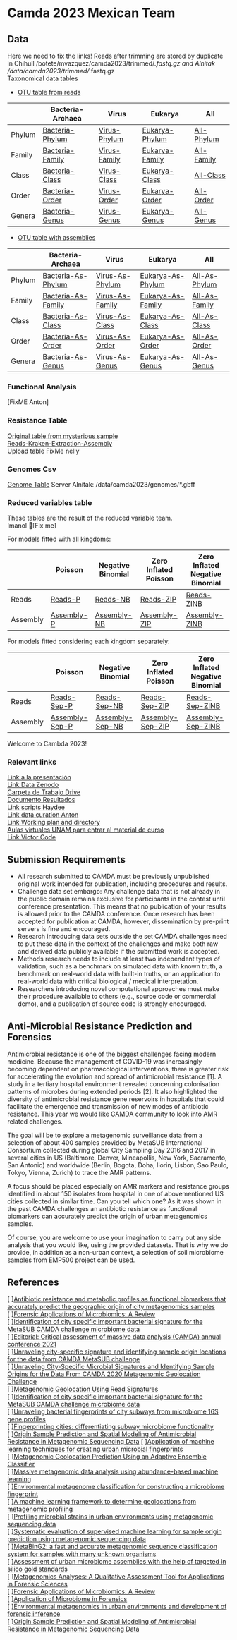 # Camda 2023 Mexican Team

## Data 
Here we need to fix the links! 
Reads after trimming are stored by duplicate in Chihuil /botete/mvazquez/camda2023/trimmed/*.fastq.gz and Alnitak /data/camda2023/trimmed/*.fastq.gz  
Taxonomical data tables  
- [OTU table from reads](https://github.com/ccm-bioinfo/cambda2023/blob/main/preprocessing/taxonomy/read-biom.tsv.gz)
  
|   |Bacteria-Archaea | Virus   | Eukarya  | All   |  
|---|---|---|---|---|  
|Phylum   | [Bacteria-Phylum](./Variable_Selection/data/reads/readsAB_count__Phylum.csv)  | [Virus-Phylum](./Variable_Selection/data/reads/readsViruses_count__Phylum.csv)   | [Eukarya-Phylum](./Variable_Selection/data/reads/readsEukarya_count__Phylum.csv)  | [All-Phylum](./Variable_Selection/data/reads/reads_count__Phylum.csv)   |   
|Family   | [Bacteria-Family](./Variable_Selection/data/reads/readsAB_count__Family.csv)  | [Virus-Family](./Variable_Selection/data/reads/readsViruses_count__Family.csv)   | [Eukarya-Family](./Variable_Selection/data/reads/readsEukarya_count__Family.csv)  | [All-Family](./Variable_Selection/data/reads/reads_count__Family.csv)   |   
|Class   | [Bacteria-Class](./Variable_Selection/data/reads/readsAB_count__Class.csv)  | [Virus-Class](./Variable_Selection/data/reads/readsViruses_count__Class.csv)   | [Eukarya-Class](./Variable_Selection/data/reads/readsEukarya_count__Class.csv)  | [All-Class](./Variable_Selection/data/reads/reads_count__Class.csv)   |   
|Order   | [Bacteria-Order](./Variable_Selection/data/reads/readsAB_count__Order.csv)  | [Virus-Order](./Variable_Selection/data/reads/readsViruses_count__Order.csv)   | [Eukarya-Order](./Variable_Selection/data/reads/readsEukarya_count__Order.csv)  | [All-Order](./Variable_Selection/data/reads/reads_count__Order.csv)   |   
|Genera   | [Bacteria-Genus](./Variable_Selection/data/reads/readsAB_count__Genus.csv)  | [Virus-Genus](./Variable_Selection/data/reads/readsViruses_count__Genus.csv)   | [Eukarya-Genus](./Variable_Selection/data/reads/readsEukarya_count__Genus.csv)  | [All-Genus](./Variable_Selection/data/reads/reads_count__Genus.csv)   |   

- [OTU table with assemblies](https://github.com/ccm-bioinfo/cambda2023/blob/main/preprocessing/taxonomy/assembly-biom.tsv.gz)  
  
|   |Bacteria-Archaea | Virus   | Eukarya  | All   |  
|---|---|---|---|---|  
|Phylum   | [Bacteria-As-Phylum](./Variable_Selection/data/assembly/assemblyAB_count__Phylum.csv)  | [Virus-As-Phylum](./Variable_Selection/data/assembly/assemblyViruses_count__Phylum.csv)   | [Eukarya-As-Phylum](./Variable_Selection/data/assembly/assemblyEukarya_count__Phylum.csv)  | [All-As-Phylum](./Variable_Selection/data/assembly/assembly_count__Phylum.csv)   |   
|Family   | [Bacteria-As-Family](./Variable_Selection/data/assembly/assemblyAB_count__Family.csv)  | [Virus-As-Family](./Variable_Selection/data/assembly/assemblyViruses_count__Family.csv)   | [Eukarya-As-Family](./Variable_Selection/data/assembly/assemblyEukarya_count__Family.csv)  | [All-As-Family](./Variable_Selection/data/assembly/assembly_count__Family.csv)   |   
|Class   | [Bacteria-As-Class](./Variable_Selection/data/assembly/assemblyAB_count__Class.csv)  | [Virus-As-Class](./Variable_Selection/data/assembly/assemblyViruses_count__Class.csv)   | [Eukarya-As-Class](./Variable_Selection/data/assembly/assemblyEukarya_count__Class.csv)  | [All-As-Class](./Variable_Selection/data/assembly/assembly_count__Class.csv)   |   
|Order   | [Bacteria-As-Order](./Variable_Selection/data/assembly/assemblyAB_count__Order.csv)  | [Virus-As-Order](./Variable_Selection/data/assembly/assemblyViruses_count__Order.csv)   | [Eukarya-As-Order](./Variable_Selection/data/assembly/assemblyEukarya_count__Order.csv)  | [All-As-Order](./Variable_Selection/data/assembly/assembly_count__Order.csv)   |   
|Genera   | [Bacteria-As-Genus](./Variable_Selection/data/assembly/assemblyAB_count__Genus.csv)  | [Virus-As-Genus](./Variable_Selection/data/assembly/assemblyViruses_count__Genus.csv)   | [Eukarya-As-Genus](./Variable_Selection/data/assembly/assemblyEukarya_count__Genus.csv)  | [All-As-Genus](./Variable_Selection/data/assembly/assembly_count__Genus.csv)   |   

### Functional Analysis
[FixME Anton]   

### Resistance Table   
[Original table from mysterious sample](https://raw.githubusercontent.com/ccm-bioinfo/cambda2023/main/preprocessing/amr_patterns.tsv)  
[Reads-Kraken-Extraction-Assembly]()    
Upload table  FixMe nelly

### Genomes Csv
[Genome Table](https://github.com/ccm-bioinfo/cambda2023/blob/main/genome-metadata.csv)
Server Alnitak: /data/camda2023/genomes/*.gbff

### Reduced variables table 
These tables are the result of the reduced variable team.  
Imanol 👀[Fix me]

For models fitted with all kingdoms:

|    | Poisson | Negative Binomial | Zero Inflated Poisson | Zero Inflated Negative Binomial |
|---|---|---|---|---|
|Reads | [Reads-P](./Variable_Selection/selected_variables_results/integrated_tables/reads__p_integrated.csv) | [Reads-NB](./Variable_Selection/selected_variables_results/integrated_tables/reads__nb_integrated.csv) | [Reads-ZIP](./Variable_Selection/selected_variables_results/integrated_tables/reads__zip_integrated.csv) | [Reads-ZINB](./Variable_Selection/selected_variables_results/integrated_tables/reads__zinb_integrated.csv) |
|Assembly | [Assembly-P](./Variable_Selection/selected_variables_results/integrated_tables/assembly__p_integrated.csv) | [Assembly-NB](./Variable_Selection/selected_variables_results/integrated_tables/assembly__nb_integrated.csv) | [Assembly-ZIP](./Variable_Selection/selected_variables_results/integrated_tables/assembly__zip_integrated.csv) | [Assembly-ZINB]() |

For models fitted considering each kingdom separately:

|    | Poisson | Negative Binomial | Zero Inflated Poisson | Zero Inflated Negative Binomial |
|---|---|---|---|---|
|Reads | [Reads-Sep-P]() | [Reads-Sep-NB]() | [Reads-Sep-ZIP]() | [Reads-Sep-ZINB]() |
|Assembly | [Assembly-Sep-P]() | [Assembly-Sep-NB]() | [Assembly-Sep-ZIP]() | [Assembly-Sep-ZINB]() |

Welcome to Cambda 2023! 
### Relevant links
[Link a la presentación](https://docs.google.com/presentation/d/1AM7f3khAGLN8pXDnDs9BOYrUh56jCmPwoc2MRLTkfgg/edit#slide=id.g24bcac0919d_0_1109)  
[Link Data Zenodo](https://zenodo.org/record/8003231)    
[Carpeta de Trabajo Drive](https://drive.google.com/drive/folders/1vGOGMFTnl7k6A9n99KvYtZNmdANQCGOG?usp=drive_link)  
[Documento Resultados](https://docs.google.com/document/d/15g4cXKPa0Vthr3SUdVO-0EDLhMhDyhp3ZDhNoX7_8I8/edit)  
[Link scripts Haydee ](https://github.com/HaydeePeruyero/CAMDA2023/blob/main/script.R)   
[Link data curation Anton](https://github.com/aapashkov/camda2023)    
[Link Working plan and directory ](https://docs.google.com/document/d/1EU4fH89YuOGa69FY7ZQnr-qhI2kPKHqEZBd-WUE5mvg/edit#)  
[Aulas virtuales UNAM para entrar al material de curso ](https://aulas-virtuales.cuaieed.unam.mx/)   
[Link Victor Code]()   




## Submission Requirements


- All research submitted to CAMDA must be previously unpublished original work intended for publication, including procedures and results.
- Challenge data set embargo: Any challenge data that is not already in the public domain remains exclusive for participants in the contest until conference presentation. This means that no publication of your results is allowed prior to the CAMDA conference. Once research has been accepted for publication at CAMDA, however, dissemination by pre-print servers is fine and encouraged.
- Research introducing data sets outside the set CAMDA challenges need to put these data in the context of the challenges and make both raw and derived data publicly available if the submitted work is accepted.
- Methods research needs to include at least two independent types of validation, such as a benchmark on simulated data with known truth, a benchmark on real-world data with built-in truths, or an application to real-world data with critical biological / medical interpretation.
- Researchers introducing novel computational approaches must make their procedure available to others (e.g., source code or commercial demo), and a publication of source code is strongly encouraged.


## Anti-Microbial Resistance Prediction and Forensics
Antimicrobial resistance is one of the biggest challenges facing modern medicine. Because the management of COVID-19 was increasingly becoming dependent on pharmacological interventions, there is greater risk for accelerating the evolution and spread of antimicrobial resistance [1]. A study in a tertiary hospital environment revealed concerning colonisation patterns of microbes during extended periods [2]. It also highlighted the diversity of antimicrobial resistance gene reservoirs in hospitals that could facilitate the emergence and transmission of new modes of antibiotic resistance. This year we would like CAMDA community to look into AMR related challenges.

The goal will be to explore a metagenomic surveillance data from a selection of about 400 samples provided by MetaSUB International Consortium collected during global City Sampling Day 2016 and 2017 in several cities in US (Baltimore, Denver, Mineapollis, New York, Sacramento, San Antonio) and worldwide (Berlin, Bogota, Doha, Ilorin, Lisbon, Sao Paulo, Tokyo, Vienna, Zurich) to trace the AMR patterns.

A focus should be placed especially on AMR markers and resistance groups identified in about 150 isolates from hospital in one of abovementioned US cities collected in similar time. Can you tell which one?
As it was shown in the past CAMDA challenges an antibiotic resistance as functional biomarkers can accurately predict the origin of urban metagenomics samples.

Of course, you are welcome to use your imagination to carry out any side analysis that you would like, using the provided datasets. That is why we do provide, in addition as a non-urban context, a selection of soil microbiome samples from EMP500 project can be used.

## References  
[ ][Antibiotic resistance and metabolic profiles as functional biomarkers that accurately predict the geographic origin of city metagenomics samples
](https://biologydirect.biomedcentral.com/articles/10.1186/s13062-019-0246-9)  
[ ][Forensic Applications of Microbiomics: A Review](https://www.frontiersin.org/articles/10.3389/fmicb.2020.608101/full)  
[ ][Identification of city specific important bacterial signature for the MetaSUB CAMDA challenge microbiome data](https://link.springer.com/article/10.1186/s13062-019-0243-z)    
[ ][Editorial: Critical assessment of massive data analysis (CAMDA) annual conference 2021](https://www.frontiersin.org/articles/10.3389/fgene.2023.1154398/full)     
[ ][Unraveling city-specific signature and identifying sample origin locations for the data from CAMDA MetaSUB challenge](https://www.ncbi.nlm.nih.gov/pmc/articles/PMC7780616/)      
[ ][Unraveling City-Specific Microbial Signatures and Identifying Sample Origins for the Data From CAMDA 2020 Metagenomic Geolocation Challenge](https://pubmed.ncbi.nlm.nih.gov/34421984/)   
[ ][Metagenomic Geolocation Using Read Signatures](https://pubmed.ncbi.nlm.nih.gov/35295949/)    
[ ][Identification of city specific important bacterial signature for the MetaSUB CAMDA challenge microbiome data](https://pubmed.ncbi.nlm.nih.gov/31340852/)  
[ ][Unraveling bacterial fingerprints of city subways from microbiome 16S gene profiles](https://pubmed.ncbi.nlm.nih.gov/29789016/)  
[ ][Fingerprinting cities: differentiating subway microbiome functionality](https://pubmed.ncbi.nlm.nih.gov/31666099/)  
[ ][Origin Sample Prediction and Spatial Modeling of Antimicrobial Resistance in Metagenomic Sequencing Data](https://pubmed.ncbi.nlm.nih.gov/33763122/)
[ ][Application of machine learning techniques for creating urban microbial fingerprints](https://pubmed.ncbi.nlm.nih.gov/31420049/)   
[ ][Metagenomic Geolocation Prediction Using an Adaptive Ensemble Classifier](https://pubmed.ncbi.nlm.nih.gov/33959149/)    
[ ][Massive metagenomic data analysis using abundance-based machine learning](https://pubmed.ncbi.nlm.nih.gov/31370905/)  
[ ][Environmental metagenome classification for constructing a microbiome fingerprint](https://pubmed.ncbi.nlm.nih.gov/31722729/)   
[ ][A machine learning framework to determine geolocations from metagenomic profiling](https://pubmed.ncbi.nlm.nih.gov/33225966/)  
[ ][Profiling microbial strains in urban environments using metagenomic sequencing data](https://pubmed.ncbi.nlm.nih.gov/29743119/)   
[ ][Systematic evaluation of supervised machine learning for sample origin prediction using metagenomic sequencing data](https://pubmed.ncbi.nlm.nih.gov/33302990/)  
[ ][MetaBinG2: a fast and accurate metagenomic sequence classification system for samples with many unknown organisms](https://pubmed.ncbi.nlm.nih.gov/30134953/)  
[ ][Assessment of urban microbiome assemblies with the help of targeted in silico gold standards](https://pubmed.ncbi.nlm.nih.gov/30621760/)  
[ ][Metagenomics Analyses: A Qualitative Assessment Tool for Applications in Forensic Sciences](https://link.springer.com/chapter/10.1007/978-981-15-6529-8_5)  
[ ][Forensic Applications of Microbiomics: A Review](https://www.frontiersin.org/articles/10.3389/fmicb.2020.608101/full)  
[ ][Application of Microbiome in Forensics](https://www.sciencedirect.com/science/article/pii/S1672022922000961)  
[ ][Environmental metagenomics in urban environments and development of forensic inference](https://www.kcl.ac.uk/research/environmental-metagenomics-in-urban-environments-and-development-of-forensic-inference)  
[ ][Origin Sample Prediction and Spatial Modeling of Antimicrobial Resistance in Metagenomic Sequencing Data](https://pubmed.ncbi.nlm.nih.gov/33763122/)  
